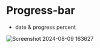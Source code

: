 # Progress-bar
- date &amp; progress percent
  
![Screenshot 2024-08-09 163627](https://github.com/user-attachments/assets/d04980a8-d7bb-4816-8e4d-135b2059df18)
